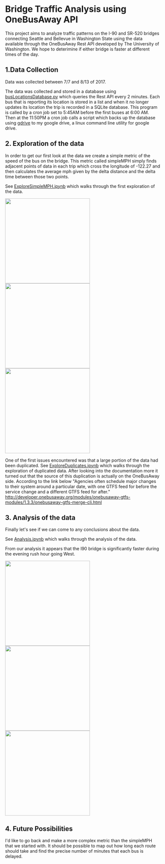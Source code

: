# Bridge Traffic Analysis using OneBusAway API

This project aims to analyze traffic patterns on the I-90 and SR-520 bridges connecting Seattle and Bellevue in Washington State using the data available through the OneBusAway Rest API developed by The University of Washington. We hope to deterimine if either bridge is faster at different times of the day.

## 1.Data Collection

Data was collected between 7/7 and 8/13 of 2017.

The data was collected and stored in a database using [busLocationsDatabase.py](https://github.com/JonathanERuhnke/BridgeTrafficAnalysis-OneBusAway/blob/master/busLocationsDatabase.py) which queries the Rest API every 2 minutes. Each bus that is reporting its location is stored in a list and when it no longer updates its location the trip is recorded in a SQLite database. This program is called by a cron job set to 5:45AM before the first buses at 6:00 AM. Then at the 11:50PM a cron job calls a script which backs up the database using [gdrive](https://github.com/prasmussen/gdrive) to my google drive, a linux command line utility for google drive.

## 2. Exploration of the data

In order to get our first look at the data we create a simple metric of the speed of the bus on the bridge. This metric called simpleMPH simply finds adjacent points of data in each trip which cross the longitude of -122.27 and then calculates the average mph given by the delta distance and the delta time between those two points.

See [ExploreSimpleMPH.ipynb](https://github.com/JonathanERuhnke/BridgeTrafficAnalysis-OneBusAway/blob/master/ExploreSimpleMPH.ipynb) which walks through the first exploration of the data.

<img src="https://github.com/JonathanERuhnke/BridgeTrafficAnalysis-OneBusAway/blob/master/images/fig4_2.png" width="275"><img src="https://github.com/JonathanERuhnke/BridgeTrafficAnalysis-OneBusAway/blob/master/images/fig5_3.png" width="275"><img src="https://github.com/JonathanERuhnke/BridgeTrafficAnalysis-OneBusAway/blob/master/images/fig6_4.png" width="275">

One of the first issues encountered was that a large portion of the data had been duplicated. See 
[ExploreDuplicates.ipynb](https://github.com/JonathanERuhnke/BridgeTrafficAnalysis-OneBusAway/blob/master/ExploreDuplicates.ipynb) which walks through the exploration of duplicated data. After looking into the documentation more it turned out that the source of this duplication is actually on the OneBusAway side. According to the link below "Agencies often schedule major changes to their system around a particular date, with one GTFS feed for before the service change and a different GTFS feed for after." http://developer.onebusaway.org/modules/onebusaway-gtfs-modules/1.3.3/onebusaway-gtfs-merge-cli.html

## 3. Analysis of the data

Finally let's see if we can come to any conclusions about the data.

See [Analysis.ipynb](https://github.com/JonathanERuhnke/BridgeTrafficAnalysis-OneBusAway/blob/master/Analysis.ipynb) which walks through the analysis of the data. 

From our analysis it appears that the I90 bridge is significantly faster during the evening rush hour going West.

<img src="https://github.com/JonathanERuhnke/BridgeTrafficAnalysis-OneBusAway/blob/master/images/analyze_fig1.png" width="275"><img src="https://github.com/JonathanERuhnke/BridgeTrafficAnalysis-OneBusAway/blob/master/images/analyze_fig2.png" width="275"><img src="https://github.com/JonathanERuhnke/BridgeTrafficAnalysis-OneBusAway/blob/master/images/analyze_fig3.png" width="275">

## 4. Future Possibilities

I'd like to go back and make a more complex metric than the simpleMPH that we started with. It should be possible to map out how long each route should take and find the precise number of minutes that each bus is delayed.
